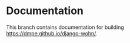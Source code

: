 # Documentation

This branch contains documentation for building <https://dmpe.github.io/django-wohn/>.